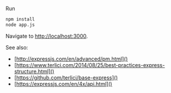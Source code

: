 Run

``` bash
npm install
node app.js
```

Navigate to [http://localhost:3000]().

See also:

- [http://expressjs.com/en/advanced/pm.html]()
- [https://www.terlici.com/2014/08/25/best-practices-express-structure.html]()
- [https://github.com/terlici/base-express]()
- [https://expressjs.com/en/4x/api.html]()
